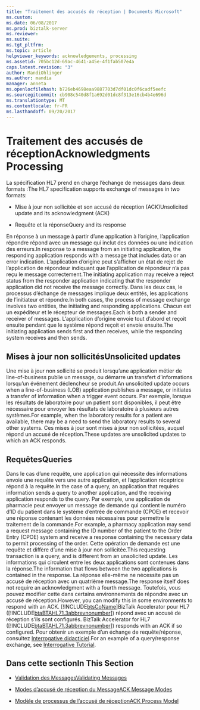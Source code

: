 ```yaml
---
title: "Traitement des accusés de réception | Documents Microsoft"
ms.custom: 
ms.date: 06/08/2017
ms.prod: biztalk-server
ms.reviewer: 
ms.suite: 
ms.tgt_pltfrm: 
ms.topic: article
helpviewer_keywords: acknowledgements, processing
ms.assetid: 705bc12d-69ac-4641-a45e-4f1fab507e4a
caps.latest.revision: "3"
author: MandiOhlinger
ms.author: mandia
manager: anneta
ms.openlocfilehash: b726eb4698eaa9887703d7df01dc0f6cadf5eefc
ms.sourcegitcommit: cb908c540d8f1a692d01dc8f313e16cb4b4e696d
ms.translationtype: MT
ms.contentlocale: fr-FR
ms.lasthandoff: 09/20/2017
---
```

# <a name="acknowledgments-processing"></a><span data-ttu-id="4f506-102">Traitement des accusés de réception</span><span class="sxs-lookup"><span data-stu-id="4f506-102">Acknowledgments Processing</span></span>
<span data-ttu-id="4f506-103">La spécification HL7 prend en charge l’échange de messages dans deux formats :</span><span class="sxs-lookup"><span data-stu-id="4f506-103">The HL7 specification supports exchange of messages in two formats:</span></span>  
  
-   <span data-ttu-id="4f506-104">Mise à jour non sollicitée et son accusé de réception (ACK)</span><span class="sxs-lookup"><span data-stu-id="4f506-104">Unsolicited update and its acknowledgment (ACK)</span></span>  
  
-   <span data-ttu-id="4f506-105">Requête et la réponse</span><span class="sxs-lookup"><span data-stu-id="4f506-105">Query and its response</span></span>  
  
 <span data-ttu-id="4f506-106">En réponse à un message à partir d’une application à l’origine, l’application répondre répond avec un message qui inclut des données ou une indication des erreurs.</span><span class="sxs-lookup"><span data-stu-id="4f506-106">In response to a message from an initiating application, the responding application responds with a message that includes data or an error indication.</span></span> <span data-ttu-id="4f506-107">L’application d’origine peut s’afficher un état de rejet de l’application de répondeur indiquant que l’application de répondeur n’a pas reçu le message correctement.</span><span class="sxs-lookup"><span data-stu-id="4f506-107">The initiating application may receive a reject status from the responder application indicating that the responder application did not receive the message correctly.</span></span> <span data-ttu-id="4f506-108">Dans les deux cas, le processus d’échange de messages implique deux entités, les applications de l’initiateur et répondre.</span><span class="sxs-lookup"><span data-stu-id="4f506-108">In both cases, the process of message exchange involves two entities, the initiating and responding applications.</span></span> <span data-ttu-id="4f506-109">Chacun est un expéditeur et le récepteur de messages.</span><span class="sxs-lookup"><span data-stu-id="4f506-109">Each is both a sender and receiver of messages.</span></span> <span data-ttu-id="4f506-110">L’application d’origine envoie tout d’abord et reçoit ensuite pendant que le système répond reçoit et envoie ensuite.</span><span class="sxs-lookup"><span data-stu-id="4f506-110">The initiating application sends first and then receives, while the responding system receives and then sends.</span></span>  
  
## <a name="unsolicited-updates"></a><span data-ttu-id="4f506-111">Mises à jour non sollicités</span><span class="sxs-lookup"><span data-stu-id="4f506-111">Unsolicited updates</span></span>  
 <span data-ttu-id="4f506-112">Une mise à jour non sollicité se produit lorsqu’une application métier de line-of-business publie un message, ou démarre un transfert d’informations lorsqu’un événement déclencheur se produit.</span><span class="sxs-lookup"><span data-stu-id="4f506-112">An unsolicited update occurs when a line-of-business (LOB) application publishes a message, or initiates a transfer of information when a trigger event occurs.</span></span> <span data-ttu-id="4f506-113">Par exemple, lorsque les résultats de laboratoire pour un patient sont disponibles, il peut être nécessaire pour envoyer les résultats de laboratoire à plusieurs autres systèmes.</span><span class="sxs-lookup"><span data-stu-id="4f506-113">For example, when the laboratory results for a patient are available, there may be a need to send the laboratory results to several other systems.</span></span> <span data-ttu-id="4f506-114">Ces mises à jour sont mises à jour non sollicitées, auquel répond un accusé de réception.</span><span class="sxs-lookup"><span data-stu-id="4f506-114">These updates are unsolicited updates to which an ACK responds.</span></span>  
  
## <a name="queries"></a><span data-ttu-id="4f506-115">Requêtes</span><span class="sxs-lookup"><span data-stu-id="4f506-115">Queries</span></span>  
 <span data-ttu-id="4f506-116">Dans le cas d’une requête, une application qui nécessite des informations envoie une requête vers une autre application, et l’application réceptrice répond à la requête.</span><span class="sxs-lookup"><span data-stu-id="4f506-116">In the case of a query, an application that requires information sends a query to another application, and the receiving application responds to the query.</span></span> <span data-ttu-id="4f506-117">Par exemple, une application de pharmacie peut envoyer un message de demande qui contient le numéro d’ID du patient dans le système d’entrée de commande (CPOE) et recevoir une réponse contenant les données nécessaires pour permettre le traitement de la commande.</span><span class="sxs-lookup"><span data-stu-id="4f506-117">For example, a pharmacy application may send a request message containing the ID number of the patient to the Order Entry (CPOE) system and receive a response containing the necessary data to permit processing of the order.</span></span> <span data-ttu-id="4f506-118">Cette opération de demande est une requête et diffère d’une mise à jour non sollicitée.</span><span class="sxs-lookup"><span data-stu-id="4f506-118">This requesting transaction is a query, and is different from an unsolicited update.</span></span> <span data-ttu-id="4f506-119">Les informations qui circulent entre les deux applications sont contenues dans la réponse.</span><span class="sxs-lookup"><span data-stu-id="4f506-119">The information that flows between the two applications is contained in the response.</span></span> <span data-ttu-id="4f506-120">La réponse elle-même ne nécessite pas un accusé de réception avec un quatrième message.</span><span class="sxs-lookup"><span data-stu-id="4f506-120">The response itself does not require an acknowledgment with a fourth message.</span></span> <span data-ttu-id="4f506-121">Toutefois, vous pouvez modifier cette dans certains environnements de répondre avec un accusé de réception.</span><span class="sxs-lookup"><span data-stu-id="4f506-121">However, you can modify this in some environments to respond with an ACK.</span></span> [!INCLUDE[btsCoName](../../includes/btsconame-md.md)]<span data-ttu-id="4f506-122">BizTalk Accelerator pour HL7 ([!INCLUDE[btaBTAHL71.3abbrevnonumber](../../includes/btabtahl71-3abbrevnonumber-md.md)]) répond avec un accusé de réception s’ils sont configurés.</span><span class="sxs-lookup"><span data-stu-id="4f506-122"> BizTalk Accelerator for HL7 ([!INCLUDE[btaBTAHL71.3abbrevnonumber](../../includes/btabtahl71-3abbrevnonumber-md.md)]) responds with an ACK if so configured.</span></span> <span data-ttu-id="4f506-123">Pour obtenir un exemple d’un échange de requête/réponse, consultez [Interrogative didacticiel](../../adapters-and-accelerators/accelerator-hl7/interrogative-tutorial.md).</span><span class="sxs-lookup"><span data-stu-id="4f506-123">For an example of a query/response exchange, see [Interrogative Tutorial](../../adapters-and-accelerators/accelerator-hl7/interrogative-tutorial.md).</span></span>  
  
## <a name="in-this-section"></a><span data-ttu-id="4f506-124">Dans cette section</span><span class="sxs-lookup"><span data-stu-id="4f506-124">In This Section</span></span>  
  
-   [<span data-ttu-id="4f506-125">Validation des Messages</span><span class="sxs-lookup"><span data-stu-id="4f506-125">Validating Messages</span></span>](../../adapters-and-accelerators/accelerator-hl7/validating-messages.md)  
  
-   [<span data-ttu-id="4f506-126">Modes d’accusé de réception du Message</span><span class="sxs-lookup"><span data-stu-id="4f506-126">ACK Message Modes</span></span>](../../adapters-and-accelerators/accelerator-hl7/ack-message-modes.md)  
  
-   [<span data-ttu-id="4f506-127">Modèle de processus de l’accusé de réception</span><span class="sxs-lookup"><span data-stu-id="4f506-127">ACK Process Model</span></span>](../../adapters-and-accelerators/accelerator-hl7/ack-process-model.md)